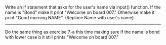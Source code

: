 Write an if statement that asks for the user's name via input() function. If the name is "Bond" make it print "Welcome on board 007." Otherwise make it print "Good morning NAME". (Replace Name with user's name)

---
Do the same thing as exercise 7-a this time making sure if the name is bond with lower case b it still prints "Welcome on board 007."